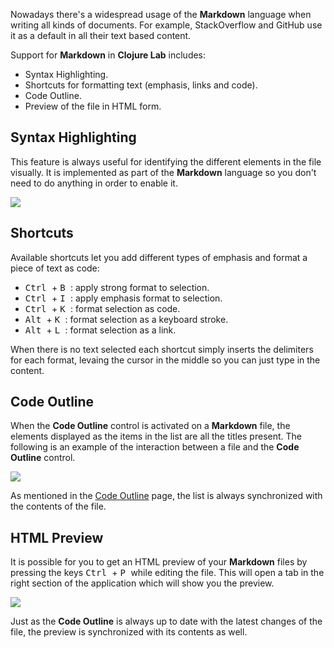 Nowadays there's a widespread usage of the **Markdown** language when writing all kinds of documents. For example, StackOverflow and GitHub use it as a default in all their text based content.

Support for **Markdown** in **Clojure Lab** includes:

 - Syntax Highlighting.
 - Shortcuts for formatting text (emphasis, links and code).
 - Code Outline.
 - Preview of the file in HTML form.

## Syntax Highlighting

This feature is always useful for identifying the different elements in the file visually. It is implemented as part of the **Markdown** language so you don't need to do anything in order to enable it.

<img src="file:///home/jfacorro/dev/clojure-lab/docs/screenshots/markdown-syntax-hl.png" />

## Shortcuts

Available shortcuts let you add different types of emphasis and format a piece of text as code:

 - <kbd> Ctrl </kbd> + <kbd> B </kbd>: apply strong format to selection.
 - <kbd> Ctrl </kbd> + <kbd> I </kbd>: apply emphasis format to selection.
 - <kbd> Ctrl </kbd> + <kbd> K </kbd>: format selection as code.
 - <kbd> Alt </kbd> + <kbd> K </kbd>: format selection as a keyboard stroke.
 - <kbd> Alt </kbd> + <kbd> L </kbd>: format selection as a link.

When there is no text selected each shortcut simply inserts the delimiters for each format, levaing the cursor in the middle so you can just type in the content.

## Code Outline

When the **Code Outline** control is activated on a **Markdown** file, the elements displayed as the items in the list are all the titles present. The following is an example of the interaction between a file and the **Code Outline** control.

<img src="file:///home/jfacorro/dev/clojure-lab/docs/screenshots/markdown-code-outline.png" />

As mentioned in the [Code Outline](Code-Outline) page, the list is always synchronized with the contents of the file.

## HTML Preview

It is possible for you to get an HTML preview of your **Markdown** files by pressing the keys <kbd> Ctrl </kbd> + <kbd> P </kbd> while editing the file. This will open a tab in the right section of the application which will show you the preview. 

<img src="file:///home/jfacorro/dev/clojure-lab/docs/screenshots/markdown-preview.png" />

Just as the **Code Outline** is always up to date with the latest changes of the file, the preview is synchronized with its contents as well.

